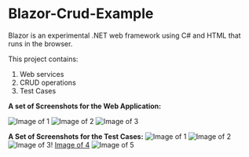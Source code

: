 # Blazor-Crud-Example

Blazor is an experimental .NET web framework using C# and HTML that runs in the browser.

This project contains:
1. Web services
2. CRUD operations
3. Test Cases

**A set of Screenshots for the Web Application:**

![Image of 1](https://i.imgur.com/t6zX6P7.png)
![Image of 2](https://i.imgur.com/SXZDNCP.png)
![Image of 3](https://i.imgur.com/pWzr2Vz.png)

**A Set of Screenshots for the Test Cases:**
![Image of 1](https://i.imgur.com/xQYmWaW.png)
![Image of 2](https://i.imgur.com/sKXbNUs.png)
![Image of 3](https://i.imgur.com/iJnQJez.png)!
[Image of 4](https://i.imgur.com/CgVV95g.png)
![Image of 5](https://i.imgur.com/9MbrDtR.png)

